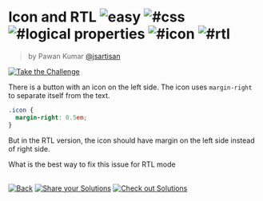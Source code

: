 <!--info-header-start--><h1>Icon and RTL <img src="https://img.shields.io/badge/-easy-7aad0c" alt="easy"/> <img src="https://img.shields.io/badge/-%23css-999" alt="#css"/> <img src="https://img.shields.io/badge/-%23logical%20properties-999" alt="#logical properties"/> <img src="https://img.shields.io/badge/-%23icon-999" alt="#icon"/> <img src="https://img.shields.io/badge/-%23rtl-999" alt="#rtl"/></h1><blockquote><p>by Pawan Kumar <a href="https://github.com/jsartisan" target="_blank">@jsartisan</a></p></blockquote><p><a href="https://localhost:8080/1/play" target="_blank"><img src="https://img.shields.io/badge/-Take%20the%20Challenge-3178c6?logo=typescript&logoColor=white" alt="Take the Challenge"/></a> </p><!--info-header-end-->

There is a button with an icon on the left side. The icon uses `margin-right` to separate itself from the text.

```css styles.css
.icon {
  margin-right: 0.5em;
}
```

But in the RTL version, the icon should have margin on the left side instead of right side.

What is the best way to fix this issue for RTL mode

<!--info-footer-start--><br><a href="../../README.md" target="_blank"><img src="https://img.shields.io/badge/-Back-grey" alt="Back"/></a> <a href="https://localhost:8080/1/answer" target="_blank"><img src="https://img.shields.io/badge/-Share%20your%20Solutions-teal" alt="Share your Solutions"/></a> <a href="https://localhost:8080/1/solutions" target="_blank"><img src="https://img.shields.io/badge/-Check%20out%20Solutions-de5a77?logo=awesome-lists&logoColor=white" alt="Check out Solutions"/></a> <!--info-footer-end-->
